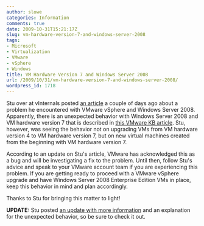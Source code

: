 ```yaml
---
author: slowe
categories: Information
comments: true
date: 2009-10-31T15:21:17Z
slug: vm-hardware-version-7-and-windows-server-2008
tags:
- Microsoft
- Virtualization
- VMware
- vSphere
- Windows
title: VM Hardware Version 7 and Windows Server 2008
url: /2009/10/31/vm-hardware-version-7-and-windows-server-2008/
wordpress_id: 1718
---
```


Stu over at vInternals posted [an article](http://vinternals.com/2009/10/virtual-hardware-7-bug-woeful-vmware-response/) a couple of days ago about a problem he encountered with VMware vSphere and Windows Server 2008. Apparently, there is an unexpected behavior with Windows Server 2008 and VM hardware version 7 that is described in [this VMware KB article](http://kb.vmware.com/selfservice/microsites/search.do?language=en_US&cmd=displayKC&externalId=1013109). Stu, however, was seeing the behavior not on upgrading VMs from VM hardware version 4 to VM hardware version 7, but on new virtual machines created from the beginning with VM hardware version 7.

According to an update on Stu's article, VMware has acknowledged this as a bug and will be investigating a fix to the problem. Until then, follow Stu's advice and speak to your VMware account team if you are experiencing this problem. If you are getting ready to proceed with a VMware vSphere upgrade and have Windows Server 2008 Enterprise Edition VMs in place, keep this behavior in mind and plan accordingly.

Thanks to Stu for bringing this matter to light!

**UPDATE:** Stu posted [an update with more information](http://vinternals.com/2009/11/virtual-hardware-7-undocumented-feature-revealed/) and an explanation for the unexpected behavior, so be sure to check it out.
